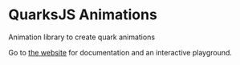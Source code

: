 # QuarksJS Animations

Animation library to create quark animations

Go to [the website](https://wielander.me/quarks) for documentation and an interactive playground.
